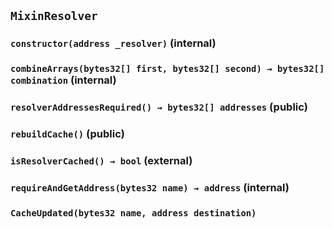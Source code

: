 ## `MixinResolver`

### `constructor(address _resolver)` (internal)

### `combineArrays(bytes32[] first, bytes32[] second) → bytes32[] combination` (internal)

### `resolverAddressesRequired() → bytes32[] addresses` (public)

### `rebuildCache()` (public)

### `isResolverCached() → bool` (external)

### `requireAndGetAddress(bytes32 name) → address` (internal)

### `CacheUpdated(bytes32 name, address destination)`
